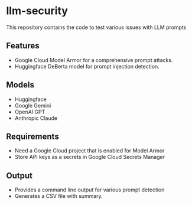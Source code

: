 # llm-security
This repository contains the code to test various issues with LLM prompts

## Features
- Google Cloud Model Armor for a comprehensive prompt attacks.
- Huggingface DeBerta model for prompt injection detection.

## Models
- Huggingface
- Google Gemini
- OpenAI GPT
- Anthropic Claude

## Requirements
- Need a Google Cloud project that is enabled for Model Armor
- Store API keys as a secrets in Google Cloud Secrets Manager

## Output
- Provides a command line output for various prompt detection
- Generates a CSV file with summary.


